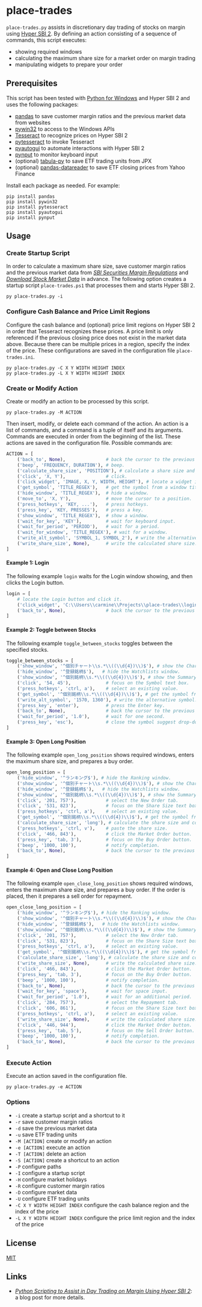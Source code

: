 # place-trades #

<!-- Python script that assists in discretionary day trading of stocks
on margin using Hyper SBI 2 -->

<!-- hypersbi2 pandas pyautogui pytesseract python pywin32 tesseract
tabula-py pandas-datareader pynput -->

`place-trades.py` assists in discretionary day trading of stocks on
margin using [Hyper SBI
2](https://go.sbisec.co.jp/lp/lp_hyper_sbi2_211112.html).  By defining
an action consisting of a sequence of commands, this script executes:

  * showing required windows
  * calculating the maximum share size for a market order on margin
    trading
  * manipulating widgets to prepare your order

## Prerequisites ##

This script has been tested with [Python for
Windows](https://www.python.org/downloads/windows/) and Hyper SBI 2
and uses the following packages:

  * [pandas](https://pandas.pydata.org/) to save customer margin
    ratios and the previous market data from websites
  * [pywin32](https://github.com/mhammond/pywin32) to access to the
    Windows APIs
  * [Tesseract](https://tesseract-ocr.github.io/) to recognize prices
    on Hyper SBI 2
  * [pytesseract](https://github.com/madmaze/pytesseract) to invoke
    Tesseract
  * [pyautogui](https://pyautogui.readthedocs.io/en/latest/index.html)
    to automate interactions with Hyper SBI 2
  * [pynput](https://github.com/moses-palmer/pynput) to monitor
    keyboard input
  * (optional)
    [tabula-py](https://tabula-py.readthedocs.io/en/latest/index.html)
    to save ETF trading units from JPX
  * (optional)
    [pandas-datareader](https://pydata.github.io/pandas-datareader/stable/index.html)
    to save ETF closing prices from Yahoo Finance

Install each package as needed.  For example:

``` batchfile
pip install pandas
pip install pywin32
pip install pytesseract
pip install pyautogui
pip install pynput
```

## Usage ##

### Create Startup Script ###

In order to calculate a maximum share size, save customer margin
ratios and the previous market data from [*SBI Securities Margin
Regulations*](https://search.sbisec.co.jp/v2/popwin/attention/stock/margin_M29.html)
and [*Download Stock Market Data*](https://kabudata-dll.com/) in
advance.  The following option creates a startup script
`place-trades.ps1` that processes them and starts Hyper SBI 2.

``` batchfile
py place-trades.py -i
```

### Configure Cash Balance and Price Limit Regions ###

Configure the cash balance and (optional) price limit regions on Hyper
SBI 2 in order that Tesseract recognizes these prices.  A price limit
is only referenced if the previous closing price does not exist in the
market data above.  Because there can be multiple prices in a region,
specify the index of the price.  These configurations are saved in the
configuration file `place-trades.ini`.

``` batchfile
py place-trades.py -C X Y WIDTH HEIGHT INDEX
py place-trades.py -L X Y WIDTH HEIGHT INDEX
```

### Create or Modify Action ###

Create or modify an action to be processed by this script.

``` batchfile
py place-trades.py -M ACTION
```

Then insert, modify, or delete each command of the action.  An action
is a list of commands, and a command is a tuple of itself and its
arguments.  Commands are executed in order from the beginning of the
list.  These actions are saved in the configuration file.  Possible
commands are:

``` python
ACTION = [
    ('back_to', None),               # back the cursor to the previous position.
    ('beep', 'FREQUENCY, DURATION'), # beep.
    ('calculate_share_size', 'POSITION'), # calculate a share size and copy it.
    ('click', 'X, Y'),               # click.
    ('click_widget', 'IMAGE, X, Y, WIDTH, HEIGHT'), # locate a widget image in a region and click it.
    ('get_symbol', 'TITLE_REGEX'),   # get the symbol from a window title.
    ('hide_window', 'TITLE_REGEX'),  # hide a window.
    ('move_to', 'X, Y'),             # move the cursor to a position.
    ('press_hotkeys', 'KEY, ...'),   # press hotkeys.
    ('press_key', 'KEY, PRESSES'),   # press a key.
    ('show_window', 'TITLE_REGEX'),  # show a window.
    ('wait_for_key', 'KEY'),         # wait for keyboard input.
    ('wait_for_period', 'PERIOD'),   # wait for a period.
    ('wait_for_window', 'TITLE_REGEX'), # wait for a window.
    ('write_alt_symbol', 'SYMBOL_1, SYMBOL_2'), # write the alternative symbol.
    ('write_share_size', None),      # write the calculated share size.
]
```

#### Example 1: Login ####

The following example `login` waits for the Login window showing, and
then clicks the Login button.

``` python
login = [
    # locate the Login button and click it.
    ('click_widget', 'C:\\Users\\carmine\\Projects\\place-trades\\login.png, 890, 510, 140, 31'),
    ('back_to', None),               # back the cursor to the previous position.
]
```

#### Example 2: Toggle between Stocks ####

The following example `toggle_between_stocks` toggles between the
specified stocks.

``` python
toggle_between_stocks = [
    ('show_window', '^個別チャート\\s.*\\((\\d{4})\\)$'), # show the Chart window.
    ('hide_window', '^登録銘柄$'),   # hide the Watchlists window.
    ('show_window', '^個別銘柄\\s.*\\((\\d{4})\\)$'), # show the Summary window.
    ('click', '54, 45'),             # focus on the Symbol text box.
    ('press_hotkeys', 'ctrl, a'),    # select an existing value.
    ('get_symbol', '^個別銘柄\\s.*\\((\\d{4})\\)$'), # get the symbol from the Summary window.
    ('write_alt_symbol', '1570, 1360'), # write the alternative symbol.
    ('press_key', 'enter'),          # press the Enter key.
    ('back_to', None),               # back the cursor to the previous position.
    ('wait_for_period', '1.0'),      # wait for one second.
    ('press_key', 'esc'),            # close the symbol suggest drop-down list.
]
```

#### Example 3: Open Long Position ####

The following example `open_long_position` shows required windows,
enters the maximum share size, and prepares a buy order.

``` python
open_long_position = [
    ('hide_window', '^ランキング$'), # hide the Ranking window.
    ('show_window', '^個別チャート\\s.*\\((\\d{4})\\)$'), # show the Chart window.
    ('hide_window', '^登録銘柄$'),   # hide the Watchlists window.
    ('show_window', '^個別銘柄\\s.*\\((\\d{4})\\)$'), # show the Summary window.
    ('click', '201, 757'),           # select the New Order tab.
    ('click', '531, 823'),           # focus on the Share Size text box.
    ('press_hotkeys', 'ctrl, a'),    # select an existing value.
    ('get_symbol', '^個別銘柄\\s.*\\((\\d{4})\\)$'), # get the symbol from the Summary window.
    ('calculate_share_size', 'long'), # calculate the share size and copy it.
    ('press_hotkeys', 'ctrl, v'),    # paste the share size.
    ('click', '466, 843'),           # click the Market Order button.
    ('press_key', 'tab, 3'),         # focus on the Buy Order button.
    ('beep', '1000, 100'),           # notify completion.
    ('back_to', None),               # back the cursor to the previous position.
]
```

#### Example 4: Open and Close Long Position ####

The following example `open_close_long_position` shows required
windows, enters the maximum share size, and prepares a buy order.  If
the order is placed, then it prepares a sell order for repayment.

``` python
open_close_long_position = [
    ('hide_window', '^ランキング$'), # hide the Ranking window.
    ('show_window', '^個別チャート\\s.*\\((\\d{4})\\)$'), # show the Chart window.
    ('hide_window', '^登録銘柄$'),   # hide the Watchlists window.
    ('show_window', '^個別銘柄\\s.*\\((\\d{4})\\)$'), # show the Summary window.
    ('click', '201, 757'),           # select the New Order tab.
    ('click', '531, 823'),           # focus on the Share Size text box.
    ('press_hotkeys', 'ctrl, a'),    # select an existing value.
    ('get_symbol', '^個別銘柄\\s.*\\((\\d{4})\\)$'), # get the symbol from the Summary window.
    ('calculate_share_size', 'long'), # calculate the share size and copy it.
    ('write_share_size', None),      # write the calculated share size.
    ('click', '466, 843'),           # click the Market Order button.
    ('press_key', 'tab, 3'),         # focus on the Buy Order button.
    ('beep', '1000, 100'),           # notify completion.
    ('back_to', None),               # back the cursor to the previous position.
    ('wait_for_key', 'space'),       # wait for space input.
    ('wait_for_period', '1.0'),      # wait for an additional period.
    ('click', '284, 757'),           # select the Repayment tab.
    ('click', '606, 861'),           # focus on the Share Size text box.
    ('press_hotkeys', 'ctrl, a'),    # select an existing value.
    ('write_share_size', None),      # write the calculated share size.
    ('click', '446, 944'),           # click the Market Order button.
    ('press_key', 'tab, 5'),         # focus on the Sell Order button.
    ('beep', '1000, 100'),           # notify completion.
    ('back_to', None),               # back the cursor to the previous position.
]
```

### Execute Action ###

Execute an action saved in the configuration file.

``` batchfile
py place-trades.py -e ACTION
```

### Options ###

  * `-i` create a startup script and a shortcut to it
  * `-r` save customer margin ratios
  * `-d` save the previous market data
  * `-u` save ETF trading units
  * `-M [ACTION]` create or modify an action
  * `-e [ACTION]` execute an action
  * `-T [ACTION]` delete an action
  * `-S [ACTION]` create a shortcut to an action
  * `-P` configure paths
  * `-I` configure a startup script
  * `-H` configure market holidays
  * `-R` configure customer margin ratios
  * `-D` configure market data
  * `-U` configure ETF trading units
  * `-C X Y WIDTH HEIGHT INDEX` configure the cash balance region and
    the index of the price
  * `-L X Y WIDTH HEIGHT INDEX` configure the price limit region and
    the index of the price

## License ##

[MIT](LICENSE.md)

## Links ##

  * [*Python Scripting to Assist in Day Trading on Margin Using Hyper
    SBI 2*](): a blog post for more details.
